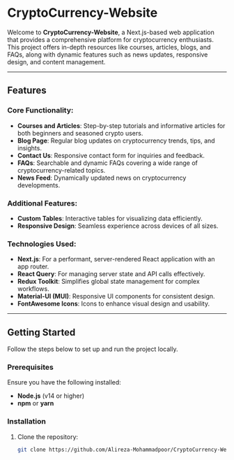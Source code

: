 # CryptoCurrency-Website

Welcome to **CryptoCurrency-Website**, a Next.js-based web application that provides a comprehensive platform for cryptocurrency enthusiasts. This project offers in-depth resources like courses, articles, blogs, and FAQs, along with dynamic features such as news updates, responsive design, and content management.

---

## Features

### Core Functionality:
- **Courses and Articles**: Step-by-step tutorials and informative articles for both beginners and seasoned crypto users.
- **Blog Page**: Regular blog updates on cryptocurrency trends, tips, and insights.
- **Contact Us**: Responsive contact form for inquiries and feedback.
- **FAQs**: Searchable and dynamic FAQs covering a wide range of cryptocurrency-related topics.
- **News Feed**: Dynamically updated news on cryptocurrency developments.

### Additional Features:

- **Custom Tables**: Interactive tables for visualizing data efficiently.
- **Responsive Design**: Seamless experience across devices of all sizes.

### Technologies Used:
- **Next.js**: For a performant, server-rendered React application with an app router.
- **React Query**: For managing server state and API calls effectively.
- **Redux Toolkit**: Simplifies global state management for complex workflows.
- **Material-UI (MUI)**: Responsive UI components for consistent design.
- **FontAwesome Icons**: Icons to enhance visual design and usability.

---

## Getting Started

Follow the steps below to set up and run the project locally.

### Prerequisites
Ensure you have the following installed:
- **Node.js** (v14 or higher)
- **npm** or **yarn**

### Installation

1. Clone the repository:
   ```bash
   git clone https://github.com/Alireza-Mohammadpoor/CryptoCurrency-Website.git
